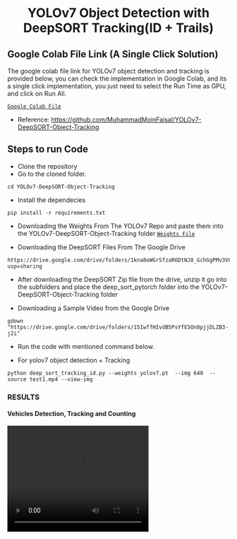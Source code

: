 <H1 align="center">
YOLOv7 Object Detection with DeepSORT Tracking(ID + Trails) </H1>

## Google Colab File Link (A Single Click Solution)
The google colab file link for YOLOv7 object detection and tracking is provided below, you can check the implementation in Google Colab, and its a single click implementation, you just need to select the Run Time as GPU, and click on Run All.

[`Google Colab File`](https://colab.research.google.com/drive/1pODFnmwDI4To2bqnyD5OWOYXV8u43iu1?usp=sharing)


- Reference: https://github.com/MuhammadMoinFaisal/YOLOv7-DeepSORT-Object-Tracking

## Steps to run Code

- Clone the repository
- Go to the cloned folder.
```
cd YOLOv7-DeepSORT-Object-Tracking
```
- Install the dependecies
```
pip install -r requirements.txt

```
- Downloading the Weights  From The YOLOv7 Repo and paste them into the YOLOv7-DeepSORT-Object-Tracking folder
[`Weights File`](https://github.com/WongKinYiu/yolov7/releases/download/v0.1/yolov7.pt)

- Downloading the DeepSORT Files From The Google Drive 
```
https://drive.google.com/drive/folders/1kna8eWGrSfzaR6DtNJ8_GchGgPMv3VC8?usp=sharing
```
- After downloading the DeepSORT Zip file from the drive, unzip it go into the subfolders and place the deep_sort_pytorch folder into the YOLOv7-DeepSORT-Object-Tracking folder

- Downloading a Sample Video from the Google Drive
```
gdown "https://drive.google.com/drive/folders/15IwffHIvdB5PsYfE5On0pjjDLZB3-j2i"
```

- Run the code with mentioned command below.

- For yolov7 object detection + Tracking
```
python deep_sort_tracking_id.py --weights yolov7.pt  --img 640  --source test1.mp4 --view-img
```


### RESULTS

#### Vehicles Detection, Tracking and Counting 
<video width="320" height="240" controls>
  <source src="./runs/detect/exp/test1.mp4" type="video/mp4">
</video>

